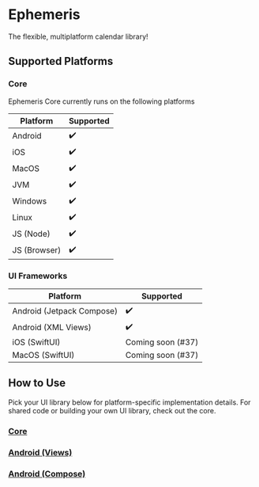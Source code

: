 # Ephemeris

The flexible, multiplatform calendar library!

## Supported Platforms

### Core

Ephemeris Core currently runs on the following platforms

| Platform | Supported |
| -- | -- |
| Android | ✔️ |
| iOS | ✔️ |
| MacOS | ✔️ |
| JVM | ✔️ |
| Windows | ✔️ |
| Linux | ✔️ |
| JS (Node) | ✔️ |
| JS (Browser) | ✔️ |

### UI Frameworks

| Platform | Supported |
| -- | -- |
| Android (Jetpack Compose) | ✔️ |
| Android (XML Views) | ✔️ |
| iOS (SwiftUI) | Coming soon (#37) |
| MacOS (SwiftUI) | Coming soon (#37) |

## How to Use

Pick your UI library below for platform-specific implementation details. For shared code or building your own UI library, check out the core.

### [Core](https://github.com/boswelja/Ephemeris/tree/main/core/README.md)

### [Android (Views)](https://github.com/boswelja/Ephemeris/tree/main/android/views/README.md)

### [Android (Compose)](https://github.com/boswelja/Ephemeris/tree/main/android/compose/README.md)
